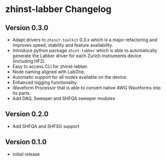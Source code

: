 # zhinst-labber Changelog


## Version 0.3.0
* Adapt drivers to ``zhinst-toolkit`` 0.3.x which is a major refactoring and improves
  speed, stability and feature availability.
* Introduce python package ``zhint-labber`` which is able to automatically generate
  the Labber driver for each Zurich Instruments device (including HF2).
* Easy to access CLI for zhinst-labber.
* Node naming aligned with LabOne.
* Automatic support for all nodes available on the device.
* Enhanced logging functionality.
* Waveform Processor that is able to convert native AWG Waveforms into its parts.
* Add DAQ, Sweeper and SHFQA sweeper modules

## Version 0.2.0
* Add SHFQA and SHFSG support

## Version 0.1.0
* initial release

